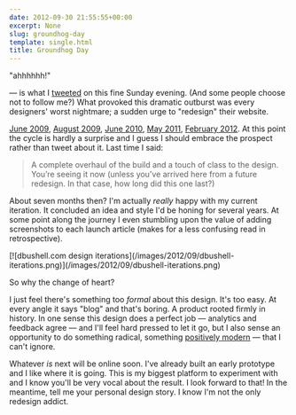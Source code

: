 ```yaml
---
date: 2012-09-30 21:55:55+00:00
excerpt: None
slug: groundhog-day
template: single.html
title: Groundhog Day
---
```


"ahhhhhh!"

— is what I [tweeted](http://twitter.com/dbushell/status/252499830750982144) on this fine Sunday evening. (And some people choose not to follow me?) What provoked this dramatic outburst was every designers' worst nightmare; a sudden urge to "redesign" their website.

[June 2009](/2009/06/06/website-update/), [August 2009](/2009/08/26/redesign-or-realign/), [June 2010](/2010/06/26/dbushell-v4/), [May 2011](/2011/05/25/designing-a-new-me/), [February 2012](/2012/02/27/spring-cleaning-redesigning-dbushell-com/). At this point the cycle is hardly a surprise and I guess I should embrace the prospect rather than tweet about it. Last time I said:


<blockquote><p>A complete overhaul of the build and a touch of class to the design. You’re seeing it now (unless you’ve arrived here from a future redesign. In that case, how long did this one last?)</p></blockquote>


About seven months then? I'm actually _really_ happy with my current iteration. It concluded an idea and style I'd be honing for several years. At some point along the journey I even stumbling upon the value of adding screenshots to each launch article (makes for a less confusing read in retrospective).

<p class="b-post__image">[![dbushell.com design iterations](/images/2012/09/dbushell-iterations.png)](/images/2012/09/dbushell-iterations.png)</p>

So why the change of heart?

I just feel there's something too _formal_ about this design. It's too easy. At every angle it says "blog" and that's boring. A product rooted firmly in history. In one sense this design does a perfect job — analytics and feedback agree — and I'll feel hard pressed to let it go, but I also sense an opportunity to do something radical, something [positively modern](/2012/09/25/what-is-the-medium/) — that I can't ignore.

Whatever _is_ next will be online soon. I've already built an early prototype and I like where it is going. This is my biggest platform to experiment with and I know you'll be very vocal about the result. I look forward to that! In the meantime, tell me your personal design story. I know I'm not the only redesign addict.
